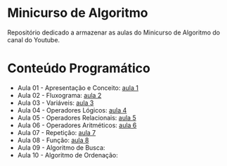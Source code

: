 # Minicurso de Algoritmo

Repositório dedicado a armazenar  as aulas do Minicurso de Algoritmo do canal do Youtube.

# Conteúdo Programático

- Aula 01 - Apresentação e Conceito: [aula 1](https://www.youtube.com/watch?v=mfbedmxsWcE&t=13s)
- Aula 02 - Fluxograma: [aula 2](https://www.youtube.com/watch?v=yiCA3yt7uyY)
- Aula 03 - Variáveis: [aula 3](https://www.youtube.com/watch?v=Md0Kw8sIvH4)
- Aula 04 - Operadores Lógicos: [aula 4](https://www.youtube.com/watch?v=XhGx13LgVCw)
- Aula 05 - Operadores Relacionais: [aula 5](https://www.youtube.com/watch?v=Ve48n9DhdOU)
- Aula 06 - Operadores Aritméticos: [aula 6](https://www.youtube.com/watch?v=UXJb_laySoM)
- Aula 07 - Repetição: [aula 7](https://www.youtube.com/watch?v=6CKzyR_Avgg)
- Aula 08 - Função: [aula 8](https://www.youtube.com/watch?v=0_Eot0bX-1s)
- Aula 09 - Algoritmo de Busca: [](https://www.youtube.com/watch?v=8g06LE4ZAnA&t=1s)
- Aula 10 - Algoritmo de Ordenação: [](https://www.youtube.com/watch?v=Ooe3ceNc8f4&t=28s)
